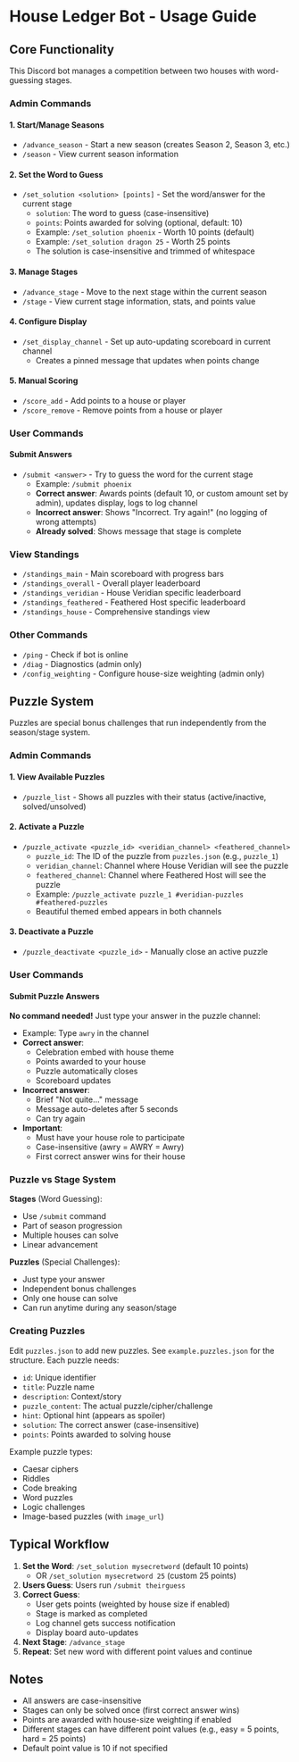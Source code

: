 # House Ledger Bot - Usage Guide

## Core Functionality

This Discord bot manages a competition between two houses with word-guessing stages.

### Admin Commands

#### 1. Start/Manage Seasons
- `/advance_season` - Start a new season (creates Season 2, Season 3, etc.)
- `/season` - View current season information

#### 2. Set the Word to Guess

- `/set_solution <solution> [points]` - Set the word/answer for the current stage
  - `solution`: The word to guess (case-insensitive)
  - `points`: Points awarded for solving (optional, default: 10)
  - Example: `/set_solution phoenix` - Worth 10 points (default)
  - Example: `/set_solution dragon 25` - Worth 25 points
  - The solution is case-insensitive and trimmed of whitespace

#### 3. Manage Stages

- `/advance_stage` - Move to the next stage within the current season
- `/stage` - View current stage information, stats, and points value

#### 4. Configure Display
- `/set_display_channel` - Set up auto-updating scoreboard in current channel
  - Creates a pinned message that updates when points change

#### 5. Manual Scoring
- `/score_add` - Add points to a house or player
- `/score_remove` - Remove points from a house or player

### User Commands

#### Submit Answers

- `/submit <answer>` - Try to guess the word for the current stage
  - Example: `/submit phoenix`
  - **Correct answer**: Awards points (default 10, or custom amount set by admin), updates display, logs to log channel
  - **Incorrect answer**: Shows "Incorrect. Try again!" (no logging of wrong attempts)
  - **Already solved**: Shows message that stage is complete

### View Standings
- `/standings_main` - Main scoreboard with progress bars
- `/standings_overall` - Overall player leaderboard
- `/standings_veridian` - House Veridian specific leaderboard
- `/standings_feathered` - Feathered Host specific leaderboard
- `/standings_house` - Comprehensive standings view

### Other Commands
- `/ping` - Check if bot is online
- `/diag` - Diagnostics (admin only)
- `/config_weighting` - Configure house-size weighting (admin only)

## Puzzle System

Puzzles are special bonus challenges that run independently from the season/stage system.

### Admin Commands

#### 1. View Available Puzzles
- `/puzzle_list` - Shows all puzzles with their status (active/inactive, solved/unsolved)

#### 2. Activate a Puzzle
- `/puzzle_activate <puzzle_id> <veridian_channel> <feathered_channel>`
  - `puzzle_id`: The ID of the puzzle from `puzzles.json` (e.g., `puzzle_1`)
  - `veridian_channel`: Channel where House Veridian will see the puzzle
  - `feathered_channel`: Channel where Feathered Host will see the puzzle
  - Example: `/puzzle_activate puzzle_1 #veridian-puzzles #feathered-puzzles`
  - Beautiful themed embed appears in both channels

#### 3. Deactivate a Puzzle
- `/puzzle_deactivate <puzzle_id>` - Manually close an active puzzle

### User Commands

#### Submit Puzzle Answers

**No command needed!** Just type your answer in the puzzle channel:
- Example: Type `awry` in the channel
- **Correct answer**: 
  - Celebration embed with house theme
  - Points awarded to your house
  - Puzzle automatically closes
  - Scoreboard updates
- **Incorrect answer**: 
  - Brief "Not quite..." message
  - Message auto-deletes after 5 seconds
  - Can try again
- **Important**: 
  - Must have your house role to participate
  - Case-insensitive (awry = AWRY = Awry)
  - First correct answer wins for their house

### Puzzle vs Stage System

**Stages** (Word Guessing):
- Use `/submit` command
- Part of season progression
- Multiple houses can solve
- Linear advancement

**Puzzles** (Special Challenges):
- Just type your answer
- Independent bonus challenges
- Only one house can solve
- Can run anytime during any season/stage

### Creating Puzzles

Edit `puzzles.json` to add new puzzles. See `example.puzzles.json` for the structure. Each puzzle needs:
- `id`: Unique identifier
- `title`: Puzzle name
- `description`: Context/story
- `puzzle_content`: The actual puzzle/cipher/challenge
- `hint`: Optional hint (appears as spoiler)
- `solution`: The correct answer (case-insensitive)
- `points`: Points awarded to solving house

Example puzzle types:
- Caesar ciphers
- Riddles
- Code breaking
- Word puzzles
- Logic challenges
- Image-based puzzles (with `image_url`)

## Typical Workflow

1. **Set the Word**: `/set_solution mysecretword` (default 10 points)
   - OR `/set_solution mysecretword 25` (custom 25 points)
2. **Users Guess**: Users run `/submit theirguess`
3. **Correct Guess**:
   - User gets points (weighted by house size if enabled)
   - Stage is marked as completed
   - Log channel gets success notification
   - Display board auto-updates
4. **Next Stage**: `/advance_stage`
5. **Repeat**: Set new word with different point values and continue

## Notes

- All answers are case-insensitive
- Stages can only be solved once (first correct answer wins)
- Points are awarded with house-size weighting if enabled
- Different stages can have different point values (e.g., easy = 5 points, hard = 25 points)
- Default point value is 10 if not specified
